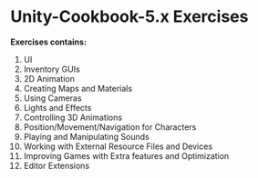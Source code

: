# Unity-Cookbook-5.x Exercises
<b>Exercises contains: </b> </br>
1. UI</br>
2. Inventory GUIs </br>
3. 2D Animation</br>
4. Creating Maps and Materials</br>
5. Using Cameras</br>
6. Lights and Effects </br>
7. Controlling 3D Animations</br>
8. Position/Movement/Navigation for Characters</br>
9. Playing and Manipulating Sounds</br>
10. Working with External Resource Files and Devices</br>
11. Improving Games with Extra features and Optimization</br>
12. Editor Extensions</br>
